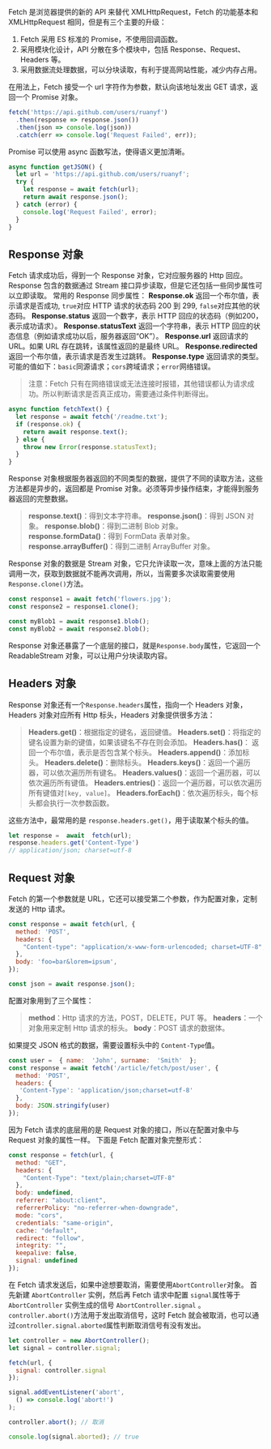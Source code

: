 Fetch 是浏览器提供的新的 API 来替代 XMLHttpRequest，Fetch 的功能基本和 XMLHttpRequest 相同，但是有三个主要的升级：

1. Fetch 采用 ES 标准的 Promise，不使用回调函数。
2. 采用模块化设计，API 分散在多个模块中，包括 Response、Request、Headers 等。
3. 采用数据流处理数据，可以分块读取，有利于提高网站性能，减少内存占用。

在用法上，Fetch 接受一个 url 字符作为参数，默认向该地址发出 GET 请求，返回一个 Promise 对象。
```javascript
fetch('https://api.github.com/users/ruanyf')
  .then(response => response.json())
  .then(json => console.log(json))
  .catch(err => console.log('Request Failed', err)); 
```
Promise 可以使用 async 函数写法，使得语义更加清晰。
```javascript
async function getJSON() {
  let url = 'https://api.github.com/users/ruanyf';
  try {
    let response = await fetch(url);
    return await response.json();
  } catch (error) {
    console.log('Request Failed', error);
  }
}
```
## Response 对象
Fetch 请求成功后，得到一个 Response 对象，它对应服务器的 Http 回应。
Response 包含的数据通过 Stream 接口异步读取，但是它还包括一些同步属性可以立即读取。
常用的 Response 同步属性：
**Response.ok**
返回一个布尔值，表示请求是否成功, `true`对应 HTTP 请求的状态码 200 到 299, `false`对应其他的状态码。
**Response.status**
返回一个数字，表示 HTTP 回应的状态码（例如200，表示成功请求）。
**Response.statusText**
返回一个字符串，表示 HTTP 回应的状态信息（例如请求成功以后，服务器返回“OK”）。
**Response.url**
返回请求的 URL。如果 URL 存在跳转，该属性返回的是最终 URL。
**Response.redirected**
返回一个布尔值，表示请求是否发生过跳转。
**Response.type**
返回请求的类型。可能的值如下：`basic`同源请求；`cors`跨域请求；`error`网络错误。
> 注意：Fetch 只有在网络错误或无法连接时报错，其他错误都认为请求成功。所以判断请求是否真正成功，需要通过条件判断得出。

```javascript
async function fetchText() {
  let response = await fetch('/readme.txt');
  if (response.ok) {
    return await response.text();
  } else {
    throw new Error(response.statusText);
  }
}
```
Response 对象根据服务器返回的不同类型的数据，提供了不同的读取方法，这些方法都是异步的，返回都是 Promise 对象。必须等异步操作结束，才能得到服务器返回的完整数据。
> **response.text()**：得到文本字符串。
> **response.json()**：得到 JSON 对象。
> **response.blob()**：得到二进制 Blob 对象。
> **response.formData()**：得到 FormData 表单对象。
> **response.arrayBuffer()**：得到二进制 ArrayBuffer 对象。

Response 对象的数据是 Stream 对象，它只允许读取一次，意味上面的方法只能调用一次，获取到数据就不能再次调用，所以，当需要多次读取需要使用 `Response.clone()`方法。
```javascript
const response1 = await fetch('flowers.jpg');
const response2 = response1.clone();

const myBlob1 = await response1.blob();
const myBlob2 = await response2.blob();
```
Response 对象还暴露了一个底层的接口，就是`Response.body`属性，它返回一个 ReadableStream 对象，可以让用户分块读取内容。
## Headers 对象
Response 对象还有一个`Response.headers`属性，指向一个 Headers 对象，Headers 对象对应所有 Http 标头，Headers 对象提供很多方法：
> **Headers.get()**：根据指定的键名，返回键值。
> **Headers.set()**：将指定的键名设置为新的键值，如果该键名不存在则会添加。
> **Headers.has()**： 返回一个布尔值，表示是否包含某个标头。
> **Headers.append()**：添加标头。
> **Headers.delete()**：删除标头。
> **Headers.keys()**：返回一个遍历器，可以依次遍历所有键名。
> **Headers.values()**：返回一个遍历器，可以依次遍历所有键值。
> **Headers.entries()**：返回一个遍历器，可以依次遍历所有键值对`[key, value]`。
> **Headers.forEach()**：依次遍历标头，每个标头都会执行一次参数函数。

这些方法中，最常用的是 `response.headers.get()`，用于读取某个标头的值。
```javascript
let response =  await  fetch(url);
response.headers.get('Content-Type')
// application/json; charset=utf-8
```
## Request 对象
Fetch 的第一个参数就是 URL，它还可以接受第二个参数，作为配置对象，定制发送的 Http 请求。
```javascript
const response = await fetch(url, {
  method: 'POST',
  headers: {
    "Content-type": "application/x-www-form-urlencoded; charset=UTF-8",
  },
  body: 'foo=bar&lorem=ipsum',
});

const json = await response.json();
```
配置对象用到了三个属性：
> **method**：Http 请求的方法，POST，DELETE，PUT 等。
> **headers**：一个对象用来定制 Http 请求的标头。
> **body**：POST 请求的数据体。

如果提交 JSON 格式的数据，需要设置标头中的 `Content-Type`值。
```javascript
const user =  { name:  'John', surname:  'Smith'  };
const response = await fetch('/article/fetch/post/user', {
  method: 'POST',
  headers: {
   'Content-Type': 'application/json;charset=utf-8'
  }, 
  body: JSON.stringify(user) 
});
```
因为 Fetch 请求的底层用的是 Request 对象的接口，所以在配置对象中与 Request 对象的属性一样。
下面是 Fetch 配置对象完整形式：
```javascript
const response = fetch(url, {
  method: "GET",
  headers: {
    "Content-Type": "text/plain;charset=UTF-8"
  },
  body: undefined,
  referrer: "about:client",
  referrerPolicy: "no-referrer-when-downgrade",
  mode: "cors",
  credentials: "same-origin",
  cache: "default",
  redirect: "follow",
  integrity: "",
  keepalive: false,
  signal: undefined
});
```
在 Fetch 请求发送后，如果中途想要取消，需要使用`AbortController`对象。
首先新建 `AbortController` 实例，然后再 Fetch 请求中配置 `signal`属性等于 `AbortController` 实例生成的信号 `AbortController.signal` 。`controller.abort()`方法用于发出取消信号，这时 Fetch 就会被取消，也可以通过`controller.signal.aborted`属性判断取消信号有没有发出。
```javascript
let controller = new AbortController();
let signal = controller.signal;

fetch(url, {
  signal: controller.signal
});

signal.addEventListener('abort',
  () => console.log('abort!')
);

controller.abort(); // 取消

console.log(signal.aborted); // true
```

